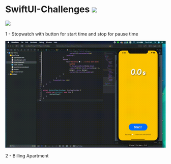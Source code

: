 # SwiftUI-Challenges ![](https://img.shields.io/badge/Skyzwing%20Product%20Challenge-public-brightgreen)

![](https://img.shields.io/twitter/follow/skyzwing?label=Follow&style=social)

1 - Stopwatch with button for start time and stop for pause time

![](./asset/Stopwatch.gif)

2 - Billing Apartment